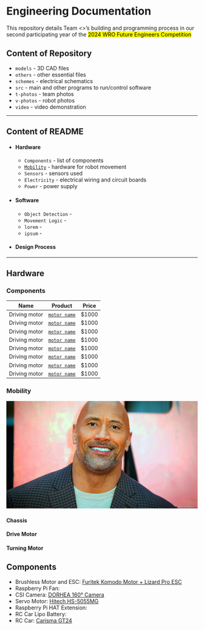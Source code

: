 Engineering Documentation
======

This repository details Team <>’s building and programming process in our second participating year of the <mark>2024 WRO Future Engineers Competition</mark>



## Content of Repository
* `models` - 3D CAD files
* `others` - other essential files
* `schemes` - electrical schematics
* `src` - main and other programs to run/control software
* `t-photos` - team photos
* `v-photos` - robot photos
* `video` - video demonstration

---

## Content of README

* #### Hardware
  * `Components` - list of components 
  * [`Mobility`](#mobility) - hardware for robot movement
  * `Sensors` - sensors used
  * `Electricity` - electrical wiring and circuit boards
  * `Power` - power supply
    
* #### Software
  * `Object Detection` - 
  * `Movement Logic` - 
  * `lorem` - 
  * `ipsum` - 
    
* #### Design Process

---

## Hardware

### Components

| Name | Product | Price |
| ----------- | ----------- | ----------- |
| Driving motor | [`motor name`](https://www.examplelink.com) | $1000 |
| Driving motor | [`motor name`](https://www.examplelink.com) | $1000 |
| Driving motor | [`motor name`](https://www.examplelink.com) | $1000 |
| Driving motor | [`motor name`](https://www.examplelink.com) | $1000 |
| Driving motor | [`motor name`](https://www.examplelink.com) | $1000 |
| Driving motor | [`motor name`](https://www.examplelink.com) | $1000 |
| Driving motor | [`motor name`](https://www.examplelink.com) | $1000 |
| Driving motor | [`motor name`](https://www.examplelink.com) | $1000 |


### Mobility

<img src="v-photos/rock.webp" width="700" height=auto>


#### Chassis
#### Drive Motor
#### Turning Motor

## Components
* Brushless Motor and ESC: [Furitek Komodo Motor + Lizard Pro ESC](https://www.xtremerc.ca/products/furitek-scx24-stinger-brushless-power-system-w-1212-3450kv-brushless-motor?_pos=1&amp;_sid=cf7c35a05&amp;_ss=r)
* Raspberry Pi Fan: 
* CSI Camera: [DORHEA 160° Camera](https://www.amazon.com/Raspberry-Camera-Module-160FOV-Fisheye/dp/B083XMGSVP/)
* Servo Motor: [Hitech HS-5055MG](https://ca.robotshop.com/products/hs-5055mg-metal-gear-micro-servo-motor?srsltid=AfmBOopv8Z7LoCVOEqe16w05ZV-R78dNmy7dappldIxZiQzCJroxcssFc2Y)
* Raspberry Pi HAT Extension:
* RC Car Lipo Battery: 
* RC Car: [Carisma GT24](https://www.canadahobbies.ca/product/hobby-brands/carisma-rc/gt24-124th-4wd-toyota-celica-gt-four-st185-wrc/)

